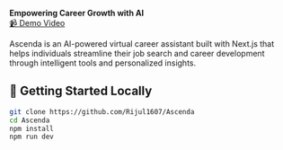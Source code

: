 
**Empowering Career Growth with AI**  
 [📹 Demo Video](https://drive.google.com/file/d/1Fc4paDlUYZvF3QB-jZifmb7Mf8pukeBE/view?usp=sharing)

Ascenda is an AI-powered virtual career assistant built with Next.js that helps individuals streamline their job search and career development through intelligent tools and personalized insights.

## 🧪 Getting Started Locally
```bash
git clone https://github.com/Rijul1607/Ascenda
cd Ascenda
npm install
npm run dev
```



